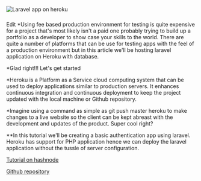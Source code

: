 ![Laravel app on heroku](https://user-images.githubusercontent.com/35805010/119188640-ca962980-ba2f-11eb-82a7-5a7b8eb68efd.png)


###
Edit
*Using fee based production environment for testing is quite expensive for a project that's most likely isn't a paid one probably trying to build up a portfolio as a developer to show case your skills to the world. There are quite a number of platforms that can be use for testing apps with the feel of a production environment but in this article we'll be hosting laravel application on Heroku with database.

*Glad right!!! Let's get started

*Heroku is a Platform as a Service cloud computing system that can be used to deploy applications similar to production servers. It enhances continuous integration and continuous deployment to keep the project updated with the local machine or Github repository.

*Imagine using a command as simple as git push master heroku to make changes to a live website so the client can be kept abreast with the development and updates of the product. Super cool right?

**In this tutorial we'll be creating a basic authentication app using laravel. Heroku has support for PHP application hence we can deploy the laravel application without the tussle of server configuration.



[Tutorial on hashnode](https://alemsbaja.hashnode.dev/hosting-laravel-apps-on-heroku-with-database)



[Github repository](https://github.com/RaphAlemoh/deploy_laravelapp_on_heroku)
